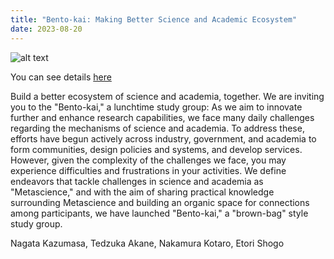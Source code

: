 ```yaml
---
title: "Bento-kai: Making Better Science and Academic Ecosystem"
date: 2023-08-20
---
```


![alt text](medium_bento-kai.jpg)

You can see details [here](https://metascience.peatix.com/)

Build a better ecosystem of science and academia, together. We are inviting you to the &quot;Bento-kai,&quot; a lunchtime study group: As we aim to innovate further and enhance research capabilities, we face many daily challenges regarding the mechanisms of science and academia. To address these, efforts have begun actively across industry, government, and academia to form communities, design policies and systems, and develop services.   However, given the complexity of the challenges we face, you may experience difficulties and frustrations in your activities. We define endeavors that tackle challenges in science and academia as &quot;Metascience,&quot; and with the aim of sharing practical knowledge surrounding Metascience and building an organic space for connections among participants, we have launched &quot;Bento-kai,&quot; a &quot;brown-bag&quot; style study group.

Nagata Kazumasa, Tedzuka Akane, Nakamura Kotaro, Etori Shogo
